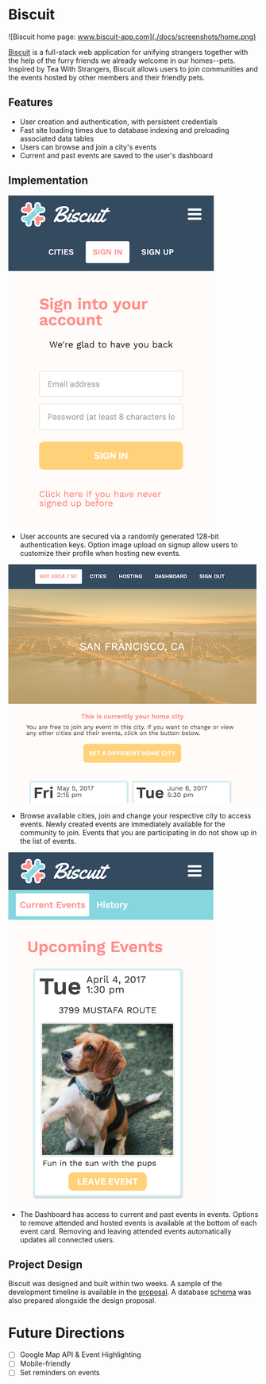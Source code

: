 # Biscuit

![Biscuit home page: www.biscuit-app.com](./docs/screenshots/home.png)

[Biscuit][Biscuit] is a full-stack web application for unifying strangers together with the help of the furry friends we already welcome in our homes--pets. Inspired by Tea With Strangers, Biscuit allows users to join communities and the events hosted by other members and their friendly pets.

## Features
- User creation and authentication, with persistent credentials
- Fast site loading times due to database indexing and preloading associated data tables
- Users can browse and join a city's events
- Current and past events are saved to the user's dashboard

[Biscuit]: http://www.biscuit-app.com

## Implementation

![Biscuit session page](docs/screenshots/signin.png)

- User accounts are secured via a randomly generated 128-bit authentication keys. Option image upload on signup allow users to customize their profile when hosting new events.

![Biscuit city page](/docs/screenshots/city_sf.png)

- Browse available cities, join and change your respective city to access events. Newly created events are immediately available for the community to join. Events that you are participating in do not show up in the list of events.

![Biscuit dashboard](./docs/screenshots/dashboard.png)

- The Dashboard has access to current and past events in events. Options to remove attended and hosted events is available at the bottom of each event card. Removing and leaving attended events automatically updates all connected users.

## Project Design
Biscuit was designed and built within two weeks. A sample of the development timeline is available in the [proposal][Proposal]. A database [schema][Schema] was also prepared alongside the design proposal.

[Proposal]:(docs/README.md)
[Schema]:(docs/schema.md)

# Future Directions

- [ ] Google Map API & Event Highlighting
- [ ] Mobile-friendly
- [ ] Set reminders on events
